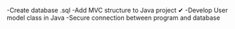 -Create database .sql
-Add MVC structure to Java project ✔
-Develop User model class in Java
-Secure connection between program and database
